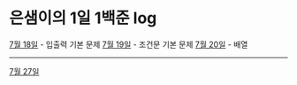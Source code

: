 # 은샘이의 1일 1백준 log

[7월 18일](./0718/) - 입출력 기본 문제
[7월 19일](./0719/) - 조건문 기본 문제
[7월 20일](./0720/) - 배열
***
[7월 27일](./0727/)